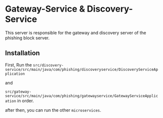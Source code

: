 # Gateway-Service & Discovery-Service

This server is responsible for the gateway and discovery server of the phishing block server.

## Installation
First, Run the `src/discovery-service/src/main/java/com/phishing/discoveryservice/DiscoveryServiceApplication` 

and

`src/gateway-service/src/main/java/com/phishing/gatewayservice/GatewayServiceApplication` 
in order.

after then, you can run the other `microservices`.